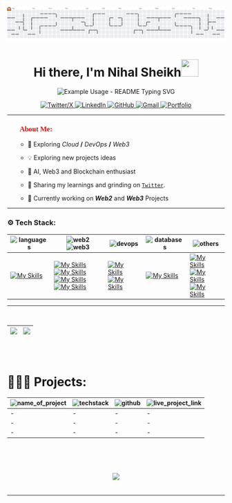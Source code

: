<!-- BANNER GIF -->
<div>
    <picture>
        <source media="(prefers-color-scheme: dark)" srcset="https://raw.githubusercontent.com/nihalsheikh/nihalsheikh/output/pacman-contribution-graph-dark.svg">
        <source media="(prefers-color-scheme: light)" srcset="https://raw.githubusercontent.com/nihalsheikh/nihalsheikh/output/pacman-contribution-graph.svg">
        <img alt="pacman contribution graph" src="https://raw.githubusercontent.com/nihalsheikh/nihalsheikh/output/pacman-contribution-graph.svg">
    </picture>
</div>

<!-- INTRODUCTION -->
<h1 align="center">Hi there, I'm Nihal Sheikh<img src="https://emojis.slackmojis.com/emojis/images/1536351075/4594/blob-wave.gif" width="40" height="40"/></h1>

<!-- Titles -->
<p align="center">
  <img src="https://readme-typing-svg.demolab.com/?lines=Computer+Engineer;Fullstack+Developer;Blockchain+Developer&font=Fira%20Code&center=true&width=380&height=50&duration=4000&pause=1000" alt="Example Usage - README Typing SVG">
<!-- </p>
<p align="center">
    <span style="color:#04d9ff; font-family: 'JetBrains Mono';">
        COMPUTER ENGINEER | FULLSTACK DEVELOPER
    </span>
</p> -->

<!-- Get in Touch -->
<div align="center">
    <a href="https://x.com/sshNihal">
        <img src="https://img.shields.io/static/v1?message=Twitter&logo=x&label=&color=gold&logoColor=black&labelColor=&style=for-the-badge" alt="Twitter/X" />
    </a>
    <a href="https://www.linkedin.com/in/nihalsheikh/">
        <img src="https://img.shields.io/badge/LinkedIn-0077B5?style=for-the-badge&logo=linkedin&logoColor=white" alt="LinkedIn">
    </a>
    <a href="https://github.com/nihalsheikh">
        <img src="https://img.shields.io/badge/GitHub-100000?style=for-the-badge&logo=github&logoColor=gold" alt="GitHub">
    </a>
    <a href="mailto:nihalsheikh585@gmail.com">
        <img src="https://img.shields.io/badge/Gmail-D14836?style=for-the-badge&logo=gmail&logoColor=white" alt="Gmail">
    </a>
    <a href="https://flowcv.me/nihalsheikh">
        <img src="https://img.shields.io/static/v1?message=portfolio&logo=ko-fi&label=&color=gold&logoColor=black&labelColor=&style=for-the-badge" alt="Portfolio"  />
    </a>
</div>

---
<!-- About Me -->
<h3 style="color:red; font-family:'JetBrains Mono'"> 👨‍💻 About Me:</h3>

<ul>

- 💫 Exploring _Cloud_ **/** _DevOps_ **/** _Web3_

- 💡 Exploring new projects ideas

- 👀 AI, Web3 and Blockchain enthusiast

- 🚀 Sharing my learnings and grinding on [`Twitter`](https://x.com/sshNihal).

- 🔭 Currently working on _**Web2**_ and _**Web3**_ Projects

</ul>

---

<!--TECHSTACK WITH IMAGE ICONS ADDED HERE -->
### ⚙️ Tech Stack:

<div align'"center">
    
| <img src="https://img.shields.io/static/v1?message=languages&label=&color=FDFD96&logoColor=black&labelColor=&style=for-the-badge" alt="languages" /> | <img src="https://img.shields.io/static/v1?message=web2&label=&color=AEDFF2&logoColor=black&labelColor=&style=for-the-badge" alt="web2" /> <img src="https://img.shields.io/static/v1?message=web3&label=&color=B0E0A8&logoColor=black&labelColor=&style=for-the-badge" alt="web3" /> | <img src="https://img.shields.io/static/v1?message=devops&label=&color=E6E6FA&logoColor=black&labelColor=&style=for-the-badge" alt="devops" /> | <img src="https://img.shields.io/static/v1?message=databases&label=&color=D4F5DD&logoColor=black&labelColor=&style=for-the-badge" alt="databases" /> | <img src="https://img.shields.io/static/v1?message=others&label=&color=f68c70&logoColor=black&labelColor=&style=for-the-badge" alt="others" /> |
| -- | -- | -- | -- | -- |
| [![My Skills](https://skillicons.dev/icons?i=c,java,python,rust)](https://skillicons.dev) | [![My Skills](https://skillicons.dev/icons?i=html,css,js,ts)](https://skillicons.dev) <br> [![My Skills](https://skillicons.dev/icons?i=nodejs,express,npm,bun)](https://skillicons.dev) <br> [![My Skills](https://skillicons.dev/icons?i=react,next,tailwind,bootstrap)](https://skillicons.dev) <br> [![My Skills](https://skillicons.dev/icons?i=redux,regex,solidity)](https://skillicons.dev) | [![My Skills](https://skillicons.dev/icons?i=git,github,docker,kubernetes)](https://skillicons.dev) <br> [![My Skills](https://skillicons.dev/icons?i=githubactions,heroku,aws,gcp)](https://skillicons.dev) | [![My Skills](https://skillicons.dev/icons?i=mysql,mongodb,sqlite)](https://skillicons.dev) | [![My Skills](https://skillicons.dev/icons?i=vscode,eclipse,linux,ubuntu)](https://skillicons.dev) <br> [![My Skills](https://skillicons.dev/icons?i=arch,powershell,bash,markdown)](https://skillicons.dev) <br> [![My Skills](https://skillicons.dev/icons?i=postman,vercel,netlify)](https://skillicons.dev) |

</div>

---
<br>
<!-- GitHub Stats -->
<!-- <p align="center">
| ![](https://github-readme-stats.vercel.app/api?username=nihalsheikh&theme=gotham&hide_border=true&include_all_commits=false&count_private=false) | - |
| - |
</p> -->

<!-- GitHub Card -->
<!-- ![GitHub Streak](https://v0-git-hub-streak-score-card-phi.vercel.app/api/card-with-avatar?username=nihalsheikh&theme=%7B%22backgroundColor%22%3A%22%23050B19%22%2C%22textColor%22%3A%22%23FFFFFF%22%2C%22accentColor%22%3A%22%2300CCFF%22%2C%22borderColor%22%3A%22%2300FFFF%22%2C%22waterColor%22%3A%22%2300BFFF%22%2C%22streakColor%22%3A%22%2339FF14%22%7D) -->

| ![](https://github-readme-stats.vercel.app/api?username=nihalsheikh&theme=gotham&hide_border=true&include_all_commits=true&count_private=true) | ![](https://github-readme-stats.vercel.app/api/top-langs/?username=nihalsheikh&theme=gotham&hide_border=true&include_all_commits=false&count_private=true&layout=compact) |
| - | - |

</div>

<br>

<!--START_SECTION:waka-->
<!--END_SECTION:waka-->

<br>
<!-- Stats shown here -->

# 👨🏻‍💻 Projects:

| <img src="https://img.shields.io/static/v1?message=Name&label=&color=f68c70&logoColor=black&labelColor=&style=for-the-badge" alt="name_of_project" /> | <img src="https://img.shields.io/static/v1?message=techstack&label=&color=E6E6FA&logoColor=black&labelColor=&style=for-the-badge" alt="techstack" /> | <img src="https://img.shields.io/static/v1?message=github&label=&color=B0E0A8&logoColor=black&labelColor=&style=for-the-badge" alt="github" /> | <img src="https://img.shields.io/static/v1?message=live+link&label=&color=AEDFF2&logoColor=black&labelColor=&style=for-the-badge" alt="live_project_link" /> |
| ---------- | ----------- | ---------- | ---------- |
| - | - | - | - |
| - | - | - | - |
| - | - | - | - |

<br>

<h1 align="center">

![](https://quotes-github-readme.vercel.app/api?type=horizontal&theme=radical)

</h1>


---
<!-- readme file ends here ~ nihalsheikh-->
